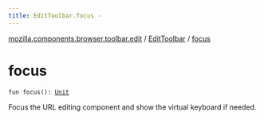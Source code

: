 ```yaml
---
title: EditToolbar.focus - 
---
```


[mozilla.components.browser.toolbar.edit](../index.html) / [EditToolbar](index.html) / [focus](./focus.html)

# focus

`fun focus(): `[`Unit`](https://kotlinlang.org/api/latest/jvm/stdlib/kotlin/-unit/index.html)

Focus the URL editing component and show the virtual keyboard if needed.

